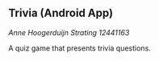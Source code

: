 ## Trivia (Android App)


*Anne Hoogerduijn Strating*
*12441163*


A quiz game that presents trivia questions. 
